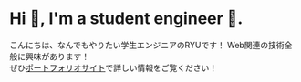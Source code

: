 # Hi 👋, I'm a student engineer 🔰. 
こんにちは、なんでもやりたい学生エンジニアのRYUです！
Web関連の技術全般に興味があります！<br />
ぜひ[ポートフォリオサイト](https://www.ryu1013.com/ja)で詳しい情報をご覧ください！